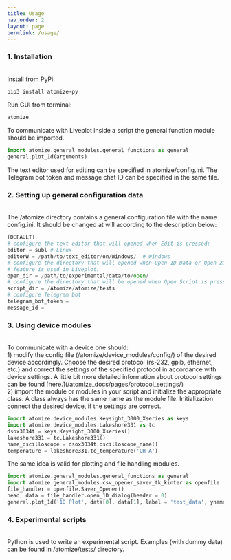 ```yaml
---
title: Usage
nav_order: 2
layout: page
permlink: /usage/
---
```


### 1. Installation
<br/>
Install from PyPi:

```bash
pip3 install atomize-py
```

Run GUI from terminal:

```bash
atomize
```

To communicate with Liveplot inside a script the general function module should be imported.

```python
import atomize.general_modules.general_functions as general
general.plot_1d(arguments)
```

The text editor used for editing can be specified in atomize/config.ini. The Telegram bot token and message chat ID can be specified in the same file.

### 2. Setting up general configuration data
<br/>
The /atomize directory contains a general configuration file with the name config.ini. It should be changed at will according to the description below:

```python
[DEFAULT]
# configure the text editor that will opened when Edit is pressed:
editor = subl # Linux
editorW = /path/to/text_editor/on/Windows/  # Windows
# configure the directory that will opened when Open 1D Data or Open 2D Data
# feature is used in Liveplot:
open_dir = /path/to/experimental/data/to/open/
# configure the directory that will be opened when Open Script is pressed:
script_dir = /Atomize/atomize/tests
# configure Telegram bot
telegram_bot_token = 
message_id = 
```

### 3. Using device modules
<br/>
To communicate with a device one should:<br/>
1) modify the config file (/atomize/device_modules/config/) of the desired device accordingly. Choose the desired protocol (rs-232, gpib, ethernet, etc.) and correct the settings of the specified protocol in accordance with device settings. A little bit more detailed information about protocol settings can be found [here.](/atomize_docs/pages/protocol_settings/)<br/>
2) import the module or modules in your script and initialize the appropriate class. A class always has the same name as the module file. Initialization connect the desired device, if the settings are correct.

```python
import atomize.device_modules.Keysight_3000_Xseries as keys
import atomize.device_modules.Lakeshore331 as tc
dsox3034t = keys.Keysight_3000_Xseries()
lakeshore331 = tc.Lakeshore331()
name_oscilloscope = dsox3034t.oscilloscope_name()
temperature = lakeshore331.tc_temperature('CH A')
```

The same idea is valid for plotting and file handling modules.

```python
import atomize.general_modules.general_functions as general
import atomize.general_modules.csv_opener_saver_tk_kinter as openfile
file_handler = openfile.Saver_Opener()
head, data = file_handler.open_1D_dialog(header = 0)
general.plot_1d('1D Plot', data[0], data[1], label = 'test_data', yname = 'Y axis', yscale = 'V')
```

### 4. Experimental scripts
<br/>
Python is used to write an experimental script. Examples (with dummy data) can be found in /atomize/tests/ directory.
